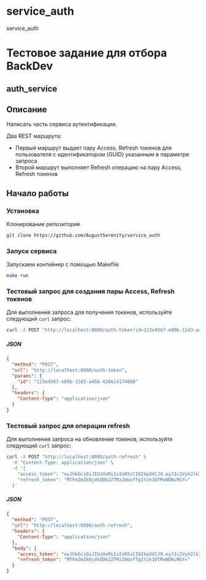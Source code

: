# service_auth
service_auth

# Тестовое задание для отбора BackDev 
## auth_service

## Описание
Написать часть сервиса аутентификации.

Два REST маршрута:
- Первый маршрут выдает пару Access, Refresh токенов для пользователя с идентификатором (GUID) указанным в параметре запроса
- Второй маршрут выполняет Refresh операцию на пару Access, Refresh токенов

## Начало работы
### Установка
Клонирование репозитория
```sh
git clone https://github.com/AugustSerenity/service_auth
```
### Запуск сервиса
Запускаем контейнер с помощью Makefile
```sh
make run
```

### Тестовый запрос для создания пары Access, Refresh токенов

Для выполнения запроса для получения токенов, используйте следующий `curl` запрос:

```bash
curl -X POST "http://localhost:8080/auth-token?id=123e4567-e89b-12d3-a456-426614174000"
```

##### JSON

```json
{
  "method": "POST",
  "url": "http://localhost:8080/auth-token",
  "params": {
    "id": "123e4567-e89b-12d3-a456-426614174000"
  },
  "headers": {
    "Content-Type": "application/json"
  }
}
```

### Тестовый запрос для операции refresh

Для выполнения запроса на обновление токенов, используйте следующий `curl` запрос:

```bash
curl -X POST "http://localhost:8080/auth-refresh" \
  -H "Content-Type: application/json" \
  -d '{
    "access_token": "eyJhbGciOiJIUzUxMiIsInR5cCI6IkpXVCJ9.eyJ1c2VyX2lkIjoiMTIzZTQ1NjctZTg5Yi0xMmQzLWE0NTYtNDI2NjE0MTc0MDAwIiwiaXAiOiIxOTIuMTY4LjY1LjEiLCJleHAiOjE3NDU1MjYxMjgsImlhdCI6MTc0NTUyMjUyOCwianRpIjoiYTMwMTI0YmVkOTg4ZmViOSJ9.GJwHIUiMxEqCdHg_Km2wg6Oq7_sFLxmk9llx9INakmTfklzMIcYpOcdLXpOI65acwIC0WqWP_adV892Bmb8h5Q",
    "refresh_token": "MTFmZmZkNjdkODk2ZTMzZmUxYTg1Yzk1OTMxNDNiMGY="
  }'
```

##### JSON
```json
{
  "method": "POST",
  "url": "http://localhost:8080/auth-refresh",
  "headers": {
    "Content-Type": "application/json"
  },
  "body": {
    "access_token": "eyJhbGciOiJIUzUxMiIsInR5cCI6IkpXVCJ9.eyJ1c2VyX2lkIjoiMTIzZTQ1NjctZTg5Yi0xMmQzLWE0NTYtNDI2NjE0MTc0MDAwIiwiaXAiOiIxOTIuMTY4LjY1LjEiLCJleHAiOjE3NDU1MjYxMjgsImlhdCI6MTc0NTUyMjUyOCwianRpIjoiYTMwMTI0YmVkOTg4ZmViOSJ9.GJwHIUiMxEqCdHg_Km2wg6Oq7_sFLxmk9llx9INakmTfklzMIcYpOcdLXpOI65acwIC0WqWP_adV892Bmb8h5Q",
    "refresh_token": "MTFmZmZkNjdkODk2ZTMzZmUxYTg1Yzk1OTMxNDNiMGY="
  }
}
```
